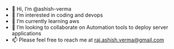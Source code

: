 - 👋 Hi, I’m @ashish-verma
- 👀 I’m interested in coding and devops
- 🌱 I’m currently learning aws
- 💞️ I’m looking to collaborate on Automation tools to deploy server applications
- 📫 Please feel free to reach me at raj.ashish.verma@gmail.com

<!---
raj-ashish-verma/raj-ashish-verma is a ✨ special ✨ repository because its `README.md` (this file) appears on your GitHub profile.
You can click the Preview link to take a look at your changes.
--->

